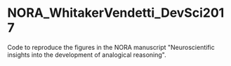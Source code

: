 # NORA_WhitakerVendetti_DevSci2017
Code to reproduce the figures in the NORA manuscript "Neuroscientific insights into the development of analogical reasoning".
